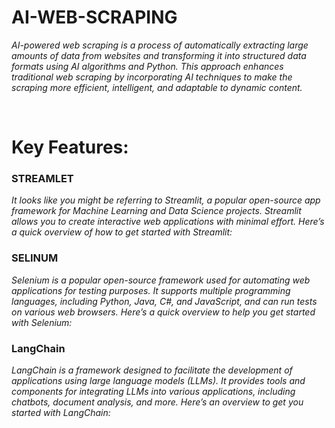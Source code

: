 # AI-WEB-SCRAPING

 _AI-powered web scraping is a process of automatically extracting large amounts of data from websites and transforming it into structured data formats using AI algorithms and Python. This approach enhances traditional web scraping by incorporating AI techniques to make the scraping more efficient, intelligent, and adaptable to dynamic content._

<br>

# Key Features:

### STREAMLET
_It looks like you might be referring to Streamlit, a popular open-source app framework for Machine Learning and Data Science projects. Streamlit allows you to create interactive web applications with minimal effort. Here’s a quick overview of how to get started with Streamlit:_

### SELINUM
_Selenium is a popular open-source framework used for automating web applications for testing purposes. It supports multiple programming languages, including Python, Java, C#, and JavaScript, and can run tests on various web browsers. Here’s a quick overview to help you get started with Selenium:_

### LangChain
_LangChain is a framework designed to facilitate the development of applications using large language models (LLMs). It provides tools and components for integrating LLMs into various applications, including chatbots, document analysis, and more. Here’s an overview to get you started with LangChain:_

